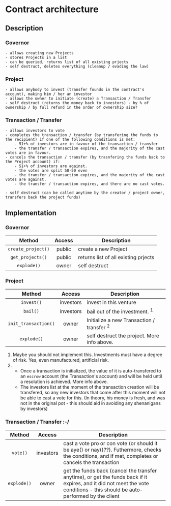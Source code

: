 # Contract architecture

## Description
### Governor
	- allows creating new Projects
	- stores Projects in a list
	- can be queried, returns list of all existing prjects
	- self destruct, deletes everything (cleanup / evading the law)

### Project
	- allows anybody to invest (transfer founds in the contract's account), making him / her an investor
	- allows the owner to initiate (create) a Transaction / Transfer
	- self destruct (returns the money back to investors) - by % of ownership / by full refund in the order of ownership size?
	
### Transaction / Transfer
	- allows investors to vote
	- completes the transaction / transfer (by transfering the funds to the recipient) if one of the following conditions is met:
		- 51+% of investors are in favour of the transaction / transfer
		- the transfer / transaction expires, and the majority of the cast votes are in favour.
	- cancels the transaction / transfer (by trasnfering the funds back to the Project account) if:
		- 51+% of investors are against.
		- the votes are split 50-50 even
		- the transfer / transaction expires, and the majority of the cast votes are against.
		- the transfer / transaction expires, and there are no cast votes.
		
	- self destruct (can be called anytime by the creator / project owner, transfers back the project funds)
	
## Implementation
### Governor
|Method|Access|Description|
|:---:|:---:|---|
|`create_project()`|public|create a new Project|
|`get_projects()`|public|returns list of all existing prjects|
|`explode()`|owner|self destruct|
	
### Project
|Method|Access|Description|
|:---:|:---:|---|
|`invest()`|investors|invest in this venture|
|`bail()`|investors|bail out of the investment. <sup>1</sup>|
|`init_transaction()`|owner|Initialize a new Transaction / transfer <sup>2</sup>|
|`explode()`|owner|self destruct the project. More info above.|

1. Maybe you should not implement this. Investments must have a degree of risk. Yes, even manufactured, artificial risk.
2. * Once a transaction is initialized, the value of it is auto-transfered to an `escrow` account (the Transaction's account) and will be held until a resolution is achieved. More info above.
	* The investors list at the moment of the transaction creation will be transfered, so any new investors that come after this moment will not be able to cast a vote for this. (In theory, his money is fresh, and was not in the original pot - this should aid in avoiding any shenanigans by investors)
	
### Transaction / Transfer :-/
|Method|Access|Description|
|:---:|:---:|---|
|`vote()`|investors|cast a vote pro or con vote (or should it be aye() or nay()??). Futhermore, checks the conditions, and if met, completes or cancels the transaction|
|`explode()`|owner|get the funds back (cancel the transfer anytime), or get the funds back if it expires, and it did not meet the vote conditions - this should be auto-performed by the client|
									
